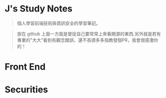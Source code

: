 # J's Study Notes
> 個人學習前端技術與資訊安全的學習筆記。

> 放在 github 上面一方面是督促自己要常常上來看開源的東西,另外就是若有專業的"大大"看到有觀念錯誤，還不吝請多多指教發個PR，我會很感激你的！

# Front End


# Securities
